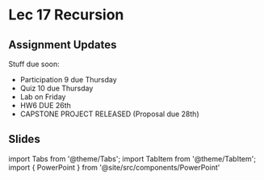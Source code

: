 # Lec 17 Recursion

## Assignment Updates

Stuff due soon:

- Participation 9 due Thursday
- Quiz 10 due Thursday
- Lab on Friday
- HW6 DUE 26th
- CAPSTONE PROJECT RELEASED (Proposal due 28th)

## Slides

import Tabs from '@theme/Tabs';
import TabItem from '@theme/TabItem';
import { PowerPoint } from '@site/src/components/PowerPoint'

<Tabs>
  <TabItem value="Section 1, 6" label="Section 1, 6">
    <PowerPoint lec_src={require('./Lecture_17_Cole.pptx').default}/>
  </TabItem>
</Tabs>
